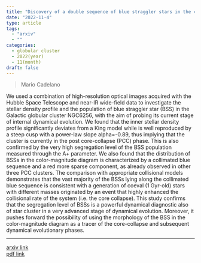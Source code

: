 ```yaml
---
title: "Discovery of a double sequence of blue straggler stars in the core-collapsed globular cluster NGC 6256"
date: "2022-11-4"
type: article
tags:
  - "arxiv"
  - ""
categories:
  - globular cluster
  - 2022(year)
  - 11(month)
draft: false
---
```


> Mario Cadelano

We used a combination of high-resolution optical images acquired with the Hubble Space Telescope and near-IR wide-field data to investigate the stellar density profile and the population of blue straggler star (BSS) in the Galactic globular cluster NGC6256, with the aim of probing its current stage of internal dynamical evolution. We found that the inner stellar density profile significantly deviates from a King model while is well reproduced by a steep cusp with a power-law slope alpha=-0.89, thus implying that the cluster is currently in the post core-collapse (PCC) phase. This is also confirmed by the very high segregation level of the BSS population measured through the A+ parameter. We also found that the distribution of BSSs in the color-magnitude diagram is characterized by a collimated blue sequence and a red more sparse component, as already observed in other three PCC clusters. The comparison with appropriate collisional models demonstrates that the vast majority of the BSSs lying along the collimated blue sequence is consistent with a generation of coeval (1 Gyr-old) stars with different masses originated by an event that highly enhanced the collisional rate of the system (i.e. the core collapse). This study confirms that the segregation level of BSSs is a powerful dynamical diagnostic also of star cluster in a very advanced stage of dynamical evolution. Moreover, it pushes forward the possibility of using the morphology of the BSS in the color-magnitude diagram as a tracer of the core-collapse and subsequent dynamical evolutionary phases.

---

[arxiv link](https://arxiv.org/abs/2211.02671)  
[pdf link](https://arxiv.org/pdf/2211.02671)
